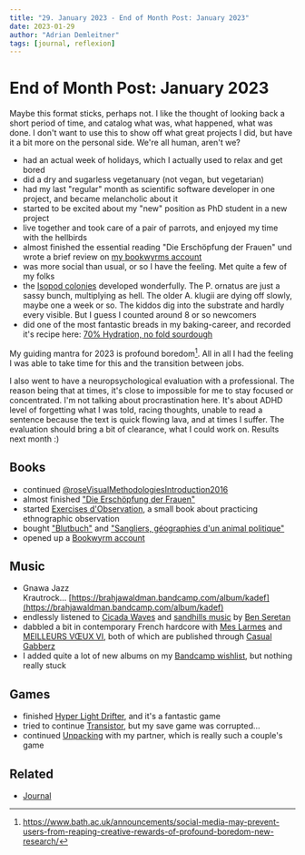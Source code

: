 ```yaml
---
title: "29. January 2023 - End of Month Post: January 2023"
date: 2023-01-29
author: "Adrian Demleitner"
tags: [journal, reflexion]
---
```

# End of Month Post: January 2023
Maybe this format sticks, perhaps not. I like the thought of looking back a short period of time, and catalog what was, what happened, what was done. I don't want to use this to show off what great projects I did, but have it a bit more on the personal side. We're all human, aren't we?

- had an actual week of holidays, which I actually used to relax and get bored
- did a dry and sugarless vegetanuary (not vegan, but vegetarian)
- had my last "regular" month as scientific software developer in one project, and became melancholic about it
- started to be excited about my "new" position as PhD student in a new project
- live together and took care of a pair of parrots, and enjoyed my time with the hellbirds
- almost finished the essential reading "Die Erschöpfung der Frauen" und wrote a brief review on [my bookwyrms account](https://wyrms.de/user/thgie/review/33010/s/unverzichtbare-lekture-zu-feministischen-diskursen-und-dem-status-quo-der-frauen#anchor-33010)
- was more social than usual, or so I have the feeling. Met quite a few of my folks
- the [Isopod colonies](notes/Isopod%20colonies.md) developed wonderfully. The P. ornatus are just a sassy bunch, multiplying as hell. The older A. klugii are dying off slowly, maybe one a week or so. The kiddos dig into the substrate and hardly every visible. But I guess I counted around 8 or so newcomers
- did one of the most fantastic breads in my baking-career, and recorded it's recipe here: [70% Hydration, no fold sourdough](notes/Baking.md#hydration-no-fold-sourdough)

My guiding mantra for 2023 is profound boredom[^1]. All in all I had the feeling I was able to take time for this and the transition between jobs.

I also went to have a neuropsychological evaluation with a professional. The reason being that at times, it's close to impossible for me to stay focused or concentrated. I'm not talking about procrastination here. It's about ADHD level of forgetting what I was told, racing thoughts, unable to read a sentence because the text is quick flowing lava, and at times I suffer. The evaluation should bring a bit of clearance, what I could work on. Results next month :)

## Books
- continued [@roseVisualMethodologiesIntroduction2016](reading/@roseVisualMethodologiesIntroduction2016.md)
- almost finished ["Die Erschöpfung der Frauen"](https://www.droemer-knaur.de/buch/franziska-schutzbach-die-erschoepfung-der-frauen-9783426278581)
- started [Exercises d'Observation](http://www.premierparallele.fr/livre/exercices-dobservation), a small book about practicing ethnographic observation
- bought ["Blutbuch"](https://www.dumont-buchverlag.de/lizenzen-foreign-rights/books/details/l-horizon-blutbuch-9783832182083/) and ["Sangliers, géographies d'un animal politique"](https://www.actes-sud.fr/catalogue/nature-et-environnement/sangliers-geographies-dun-animal-politique)
- opened up a [Bookwyrm account](https://wyrms.de/user/thgie)

## Music
- Gnawa Jazz Krautrock… [https://brahjawaldman.bandcamp.com/album/kadef](https://brahjawaldman.bandcamp.com/album/kadef)
- endlessly listened to [Cicada Waves](https://benseretan.bandcamp.com/album/cicada-waves) and [sandhills music](https://benseretan.bandcamp.com/album/sandhills-music) by [Ben Seretan](https://benseretan.bandcamp.com/)
- dabbled a bit in contemporary French hardcore with [Mes Larmes](https://casualgabberzrecords.bandcamp.com/album/mes-larmes) and [MEILLEURS V​Œ​UX VI](https://casualgabberzrecords.bandcamp.com/album/meilleurs-v-ux-vi), both of which are published through [Casual Gabberz](https://casualgabberzrecords.bandcamp.com/)
- I added quite a lot of new albums on my [Bandcamp wishlist](https://bandcamp.com/bread_butter_peanuts/wishlist), but nothing really stuck

## Games
- finished [Hyper Light Drifter](db/games/Hyper%20Light%20Drifter.md), and it's a fantastic game
- tried to continue [Transistor](db/games/Transistor.md), but my save game was corrupted…
- continued [Unpacking](db/games/Unpacking.md) with my partner, which is really such a couple's game

## Related
- [Journal](pages/journal.md)

[^1]: https://www.bath.ac.uk/announcements/social-media-may-prevent-users-from-reaping-creative-rewards-of-profound-boredom-new-research/